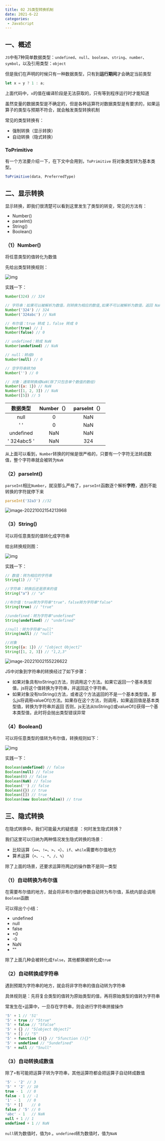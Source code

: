```yaml
---
title: 02 JS类型转换机制
date: 2021-6-22
categories: 
 - JavaScript
---
```


## 一、概述

`JS`中有7种简单数据类型：`undefined`、`null`、`boolean`、`string`、`number`、`symbol`，以及引用类型：`object`

但是我们在声明的时候只有一种数据类型，只有到**运行期间**才会确定当前类型

```js
let x = y ? 1 : a;
```

上面代码中，`x`的值在编译阶段是无法获取的，只有等到程序运行时才能知道

虽然变量的数据类型是不确定的，但是各种运算符对数据类型是有要求的，如果运算子的类型与预期不符合，就会触发类型转换机制

常见的类型转换有：

- 强制转换（显示转换）
- 自动转换（隐式转换）

### ToPrimitive

有一个方法要介绍一下，在下文中会用到，`ToPrimitive`
将对象类型转为基本类型。

```js
ToPrimitive(data, PreferredType)
```

## 二、显示转换

显示转换，即我们很清楚可以看到这里发生了类型的转变，常见的方法有：

- Number()
- parseInt()
- String()
- Boolean()

### （1）Number()

将任意类型的值转化为数值

先给出类型转换规则：

![img](https://could-img.oss-cn-hangzhou.aliyuncs.com/202210021529121.png)

实践一下：

```js
Number(324) // 324

// 字符串：如果可以被解析为数值，则转换为相应的数值,如果不可以被解析为数值，返回 NaN
Number('324') // 324
Number('324abc') // NaN

// 布尔值：true 转成 1，false 转成 0
Number(true) // 1
Number(false) // 0

// undefined：转成 NaN
Number(undefined) // NaN

// null：转成0
Number(null) // 0

// 空字符串转为0
Number('') // 0

// 对象：通常转换成NaN(除了只包含单个数值的数组)
Number({a: 1}) // NaN
Number([1, 2, 3]) // NaN
Number([5]) // 5
```

|  数据类型   | Number（） | parseInt（） |
| :---------: | :--------: | :----------: |
|    null     |     0      |     NaN      |
|     ' '     |     0      |     NaN      |
|  undefined  |    NaN     |     NaN      |
| ' 324abc5 ' |    NaN     |     324      |

从上面可以看到，`Number`转换的时候是很严格的，只要有一个字符无法转成数值，整个字符串就会被转为`NaN`

### （2）parseInt()

`parseInt`相比`Number`，就没那么严格了，`parseInt`函数逐个解析**字符**，遇到不能转换的字符就停下来

```js
parseInt('32a3') //32
```

![image-20221002154213968](https://could-img.oss-cn-hangzhou.aliyuncs.com/202210021542952.png)

### （3）String()

可以将任意类型的值转化成字符串

给出转换规则图：

![img](https://could-img.oss-cn-hangzhou.aliyuncs.com/202210021549101.png)

实践一下：

```js
// 数值：转为相应的字符串
String(1) // "1"

//字符串：转换后还是原来的值
String("a") // "a"

//布尔值：true转为字符串"true"，false转为字符串"false"
String(true) // "true"

//undefined：转为字符串"undefined"
String(undefined) // "undefined"

//null：转为字符串"null"
String(null) // "null"

//对象
String({a: 1}) // "[object Object]"
String([1, 2, 3]) // "1,2,3"
```

![image-20221002155226622](https://could-img.oss-cn-hangzhou.aliyuncs.com/202210021552585.png)

JS中对象到字符串的转换经过了如下步骤：

- 如果对象具有toString()方法，则调用这个方法。如果它返回一个基本类型值，js将这个值转换为字符串，并返回这个字符串。
- 如果对象没有toString()方法，或者这个方法返回的不是一个基本类型值，那么js将调用valueOf()方法。如果存在这个方法，则调用，如果返回值是基本类型值，转换为字符串并返回 否则，js无法从toString()或valueOf()获得一个基本类型值，此时将会抛出类型错误异常

### （4）Boolean()

可以将任意类型的值转为布尔值，转换规则如下：

![img](https://could-img.oss-cn-hangzhou.aliyuncs.com/202210021552002.png)

实践一下：

```js
Boolean(undefined) // false
Boolean(null) // false
Boolean(0) // false
Boolean(NaN) // false
Boolean('') // false
Boolean({}) // true
Boolean([]) // true
Boolean(new Boolean(false)) // true
```

## 三、隐式转换

在隐式转换中，我们可能最大的疑惑是 ：何时发生隐式转换？

我们这里可以归纳为两种情况发生隐式转换的场景：

- 比较运算（`==`、`!=`、`>`、`<`）、`if`、`while`需要布尔值地方
- 算术运算（`+`、`-`、`*`、`/`、`%`）

除了上面的场景，还要求运算符两边的操作数不是同一类型

### （1）自动转换为布尔值

在需要布尔值的地方，就会将非布尔值的参数自动转为布尔值，系统内部会调用`Boolean`函数

可以得出个小结：

- undefined
- null
- false
- +0
- -0
- NaN
- ""

除了上面几种会被转化成`false`，其他都换被转化成`true`

### （2）自动转换成字符串

遇到预期为字符串的地方，就会将非字符串的值自动转为字符串

具体规则是：先将复合类型的值转为原始类型的值，再将原始类型的值转为字符串

常发生在`+`运算中，一旦存在字符串，则会进行字符串拼接操作

```js
'5' + 1 // '51'
'5' + true // "5true"
'5' + false // "5false"
'5' + {} // "5[object Object]"
'5' + [] // "5"
'5' + function (){} // "5function (){}"
'5' + undefined // "5undefined"
'5' + null // "5null"
```

### （3）自动转换成数值

除了`+`有可能把运算子转为字符串，其他运算符都会把运算子自动转成数值

```js
'5' - '2' // 3
'5' * '2' // 10
true - 1  // 0
false - 1 // -1
'1' - 1   // 0
'5' * []    // 0
false / '5' // 0
'abc' - 1   // NaN
null + 1 // 1
undefined + 1 // NaN
```

`null`转为数值时，值为`0` 。`undefined`转为数值时，值为`NaN`
